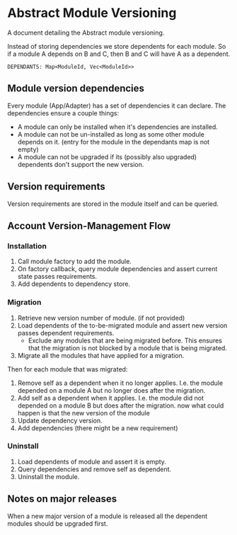 # Abstract Module Versioning

A document detailing the Abstract module versioning.

Instead of storing dependencies we store dependents for each module. So if a module A depends on B and C, then B and C will have A as a dependent.

`DEPENDANTS: Map<ModuleId, Vec<ModuleId>>`

## Module version dependencies

Every module (App/Adapter) has a set of dependencies it can declare. The dependencies ensure a couple things:

- A module can only be installed when it's dependencies are installed.
- A module can not be un-installed as long as some other module depends on it. (entry for the module in the dependants map is not empty)
- A module can not be upgraded if its (possibly also upgraded) dependents don't support the new version.

## Version requirements

Version requirements are stored in the module itself and can be queried.

## Account Version-Management Flow

### Installation

1. Call module factory to add the module.
2. On factory callback, query module dependencies and assert current state passes requirements.
3. Add dependents to dependency store.

### Migration

1. Retrieve new version number of module. (if not provided)
2. Load dependents of the to-be-migrated module and assert new version passes dependent requirements.
    - Exclude any modules that are being migrated before. This ensures that the migration is not blocked by a module that is being migrated.
3. Migrate all the modules that have applied for a migration.

Then for each module that was migrated:

1. Remove self as a dependent when it no longer applies. I.e. the module depended on a module A but no longer does after the migration.
2. Add self as a dependent when it applies. I.e. the module did not depended on a module B but does after the migration.
now what could happen is that the new version of the module
3. Update dependency version.
4. Add dependencies (there might be a new requirement)

### Uninstall

1. Load dependents of module and assert it is empty.
2. Query dependencies and remove self as dependent.
3. Uninstall the module.

## Notes on major releases

When a new major version of a module is released all the dependent modules should be upgraded first.
